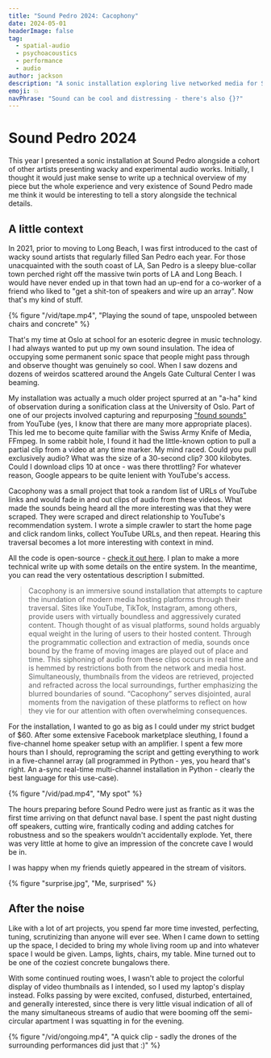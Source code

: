 ```yaml
---
title: "Sound Pedro 2024: Cacophony"
date: 2024-05-01
headerImage: false
tag:
  - spatial-audio
  - psychoacoustics
  - performance
  - audio
author: jackson
description: "A sonic installation exploring live networked media for Sound Pedro 2024"
emoji: 💥
navPhrase: "Sound can be cool and distressing - there's also {}?"
---
```


# Sound Pedro 2024

This year I presented a sonic installation at Sound Pedro alongside a cohort of other artists presenting wacky and experimental audio works. Initially, I thought it would just make sense to write up a technical overview of my piece but the whole experience and very existence of Sound Pedro made me think it would be interesting to tell a story alongside the technical details.

## A little context

In 2021, prior to moving to Long Beach, I was first introduced to the cast of wacky sound artists that regularly filled San Pedro each year. For those unacquainted with the south coast of LA, San Pedro is a sleepy blue-collar town perched right off the massive twin ports of LA and Long Beach. I would have never ended up in that town had an up-end for a co-worker of a friend who liked to "get a shit-ton of speakers and wire up an array". Now that's my kind of stuff.

{% figure "/vid/tape.mp4", "Playing the sound of tape, unspooled between chairs and concrete" %}

That's my time at Oslo at school for an esoteric degree in music technology. I had always wanted to put up my own sound insulation. The idea of occupying some permanent sonic space that people might pass through and observe thought was genuinely so cool. When I saw dozens and dozens of weirdos scattered around the Angels Gate Cultural Center I was beaming.

My installation was actually a much older project spurred at an "a-ha" kind of observation during a sonification class at the University of Oslo. Part of one of our projects involved capturing and repurposing ["found sounds"](https://en.wikipedia.org/wiki/Found_object_%28music%29) from YouTube (yes, I know that there are many more appropriate places). This led me to become quite familiar with the Swiss Army Knife of Media, FFmpeg. In some rabbit hole, I found it had the little-known option to pull a partial clip from a video at any time marker. My mind raced. Could you pull exclusively audio? What was the size of a 30-second clip? 300 kilobytes. Could I download clips 10 at once - was there throttling? For whatever reason, Google appears to be quite lenient with YouTube's access.

Cacophony was a small project that took a random list of URLs of YouTube links and would fade in and out clips of audio from these videos. What made the sounds being heard all the more interesting was that they were scraped. They were scraped and direct relationship to YouTube's recommendation system. I wrote a simple crawler to start the home page and click random links, collect YouTube URLs, and then repeat. Hearing this traversal becomes a lot more interesting with context in mind.

All the code is open-source - [check it out here](https://github.com/jacksongoode/cacophony/). I plan to make a more technical write up with some details on the entire system. In the meantime, you can read the very ostentatious description I submitted.

> Cacophony is an immersive sound installation that attempts to capture the inundation of modern media hosting platforms through their traversal. Sites like YouTube, TikTok, Instagram, among others, provide users with virtually boundless and aggressively curated content. Though thought of as visual platforms, sound holds arguably equal weight in the luring of users to their hosted content. Through the programmatic collection and extraction of media, sounds once bound by the frame of moving images are played out of place and time. This siphoning of audio from these clips occurs in real time and is hemmed by restrictions both from the network and media host. Simultaneously, thumbnails from the videos are retrieved, projected and refracted across the local surroundings, further emphasizing the blurred boundaries of sound. “Cacophony” serves disjointed, aural moments from the navigation of these platforms to reflect on how they vie for our attention with often overwhelming consequences.

For the installation, I wanted to go as big as I could under my strict budget of $60. After some extensive Facebook marketplace sleuthing, I found a five-channel home speaker setup with an amplifier. I spent a few more hours than I should, reprograming the script and getting everything to work in a five-channel array (all programmed in Python - yes, you heard that's right. An a-sync real-time multi-channel installation in Python - clearly the best language for this use-case).

{% figure "/vid/pad.mp4", "My spot" %}

The hours preparing before Sound Pedro were just as frantic as it was the first time arriving on that defunct naval base. I spent the past night dusting off speakers, cutting wire, frantically coding and adding catches for robustness and so the speakers wouldn't accidentally explode. Yet, there was very little at home to give an impression of the concrete cave I would be in.

I was happy when my friends quietly appeared in the stream of visitors.

{% figure "surprise.jpg", "Me, surprised" %}

## After the noise

Like with a lot of art projects, you spend far more time invested, perfecting, tuning, scrutinizing than anyone will ever see. When I came down to setting up the space, I decided to bring my whole living room up and into whatever space I would be given. Lamps, lights, chairs, my table. Mine turned out to be one of the coziest concrete bungalows there.

With some continued routing woes, I wasn't able to project the colorful display of video thumbnails as I intended, so I used my laptop's display instead. Folks passing by were excited, confused, disturbed, entertained, and generally interested, since there is very little visual indication of all of the many simultaneous streams of audio that were booming off the semi-circular apartment I was squatting in for the evening.

{% figure "/vid/ongoing.mp4", "A quick clip - sadly the drones of the surrounding performances did just that :)" %}
